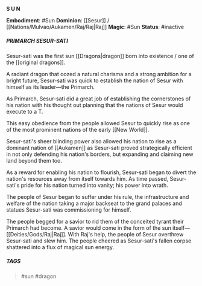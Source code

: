 **S U N**

**Embodiment**: #Sun
**Dominion**: [[Sesur]] / [[Nations/Mulvao/Aukamen/Raj/Raj|Raj]]
**Magic**: #Sun
**Status**: #inactive
##### **PRIMARCH SESUR-SATI**

Sesur-sati was the first sun [[Dragons|dragon]] born into existence / one of the [[original dragons]].

A radiant dragon that oozed a natural charisma and a strong ambition for a bright future, Sesur-sati was quick to establish the nation of Sesur with himself as its leader—the Primarch. 

As Primarch, Sesur-sati did a great job of establishing the cornerstones of his nation with his thought out planning that the nations of Sesur would execute to a T. 

This easy obedience from the people allowed Sesur to quickly rise as one of the most prominent nations of the early [[New World]]. 

Sesur-sati's sheer blinding power also allowed his nation to rise as a dominant nation of [[Aukamen]] as Sesur-sati proved strategically efficient in not only defending his nation's borders, but expanding and claiming new land beyond them too. 

As a reward for enabling his nation to flourish, Sesur-sati began to divert the nation's resources away from itself towards him. As time passed, Sesur-sati's pride for his nation turned into vanity; his power into wrath. 

The people of Sesur began to suffer under his rule, the infrastructure and welfare of the nation taking a major backseat to the grand palaces and statues Sesur-sati was commissioning for himself. 

The people begged for a savior to rid them of the conceited tyrant their Primarch had become. A savior would come in the form of the sun itself—[[Deities/Gods/Raj|Raj]]. With Raj's help, the people of Sesur overthrew Sesur-sati and slew him. The people cheered as Sesur-sati's fallen corpse shattered into a flux of magical sun energy.

##### TAGS
> #sun #dragon 